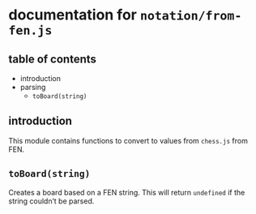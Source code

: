 documentation for `notation/from-fen.js`
===

table of contents
---

- introduction
- parsing
  - `toBoard(string)`

introduction
---

This module contains functions to convert to values from `chess.js` from FEN.

`toBoard(string)`
---

Creates a board based on a FEN string. This will return `undefined` if the string couldn’t be parsed.
